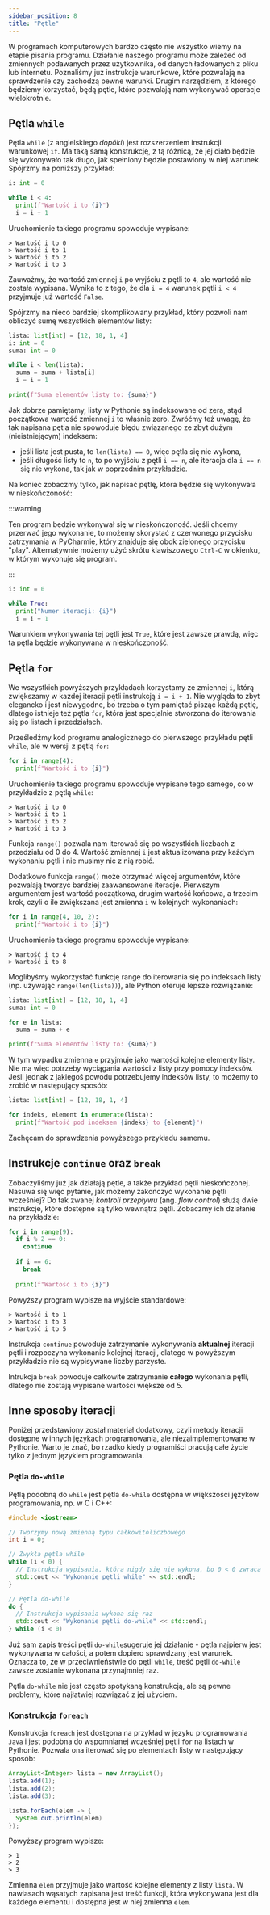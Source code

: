 ```yaml
---
sidebar_position: 8
title: "Pętle"
---
```


W programach komputerowych bardzo często nie wszystko wiemy na etapie pisania
programu. Działanie naszego programu może zależeć od zmiennych podawanych przez
użytkownika, od danych ładowanych z pliku lub internetu. Poznaliśmy już
instrukcje warunkowe, które pozwalają na sprawdzenie czy zachodzą pewne warunki.
Drugim narzędziem, z którego będziemy korzystać, będą pętle, które pozwalają nam
wykonywać operacje wielokrotnie.

## Pętla `while`

Pętla `while` (z angielskiego *dopóki*) jest rozszerzeniem instrukcji warunkowej
`if`. Ma taką samą konstrukcję, z tą różnicą, że jej ciało będzie się wykonywało
tak długo, jak spełniony będzie postawiony w niej warunek. Spójrzmy na poniższy
przykład:

```python showLineNumbers
i: int = 0

while i < 4:
  print(f"Wartość i to {i}")
  i = i + 1
```

Uruchomienie takiego programu spowoduje wypisane:

```
> Wartość i to 0
> Wartość i to 1
> Wartość i to 2
> Wartość i to 3
```

Zauważmy, że wartość zmiennej `i` po wyjściu z pętli to `4`, ale wartość nie
została wypisana. Wynika to z tego, że dla `i = 4` warunek pętli `i < 4`
przyjmuje już wartość `False`.

Spójrzmy na nieco bardziej skomplikowany przykład, który pozwoli nam obliczyć
sumę wszystkich elementów listy:

```python showLineNumbers
lista: list[int] = [12, 18, 1, 4]
i: int = 0
suma: int = 0

while i < len(lista):
  suma = suma + lista[i]
  i = i + 1

print(f"Suma elementów listy to: {suma}")
```

Jak dobrze pamiętamy, listy w Pythonie są indeksowane od zera, stąd początkowa
wartość zmiennej `i` to właśnie zero. Zwróćmy też uwagę, że tak napisana pętla
nie spowoduje błędu związanego ze zbyt dużym (nieistniejącym) indeksem:
- jeśli lista jest pusta, to `len(lista) == 0`, więc pętla się nie wykona,
- jeśli długość listy to `n`, to po wyjściu z pętli `i == n`, ale iteracja dla
  `i == n` się nie wykona, tak jak w poprzednim przykładzie. 

Na koniec zobaczmy tylko, jak napisać pętlę, która będzie się wykonywała w
nieskończoność:

:::warning

Ten program będzie wykonywał się w nieskończoność. Jeśli chcemy przerwać jego
wykonanie, to możemy skorystać z czerwonego przycisku zatrzymania w PyCharmie,
który znajduje się obok zielonego przycisku "play". Alternatywnie możemy
użyć skrótu klawiszowego `Ctrl-C` w okienku, w którym wykonuje się program.

:::

```python showLineNumbers
i: int = 0

while True:
  print("Numer iteracji: {i}")
  i = i + 1
```

Warunkiem wykonywania tej pętli jest `True`, które jest zawsze prawdą, więc ta
pętla będzie wykonywana w nieskończoność.

## Pętla `for`

We wszystkich powyższych przykładach korzystamy ze zmiennej `i`, którą zwiększamy
w każdej iteracji pętli instrukcją `i = i + 1`. Nie wygląda to zbyt elegancko i
jest niewygodne, bo trzeba o tym pamiętać pisząc każdą pętlę, dlatego istnieje
też pętla `for`, która jest specjalnie stworzona do iterowania się po listach
i przedziałach.

Prześledźmy kod programu analogicznego do pierwszego przykładu pętli `while`,
ale w wersji z pętlą `for`:

```python showLineNumbers
for i in range(4):
  print(f"Wartość i to {i}")
```

Uruchomienie takiego programu spowoduje wypisane tego samego, co w przykładzie z
pętlą `while`:

```
> Wartość i to 0
> Wartość i to 1
> Wartość i to 2
> Wartość i to 3
```

Funkcja `range()` pozwala nam iterować się po wszystkich liczbach z przedziału
od 0 do 4. Wartość zmiennej `i` jest aktualizowana przy każdym wykonaniu pętli
i nie musimy nic z nią robić.

Dodatkowo funkcja `range()` może otrzymać więcej argumentów, które pozwalają
tworzyć bardziej zaawansowane iteracje. Pierwszym argumentem jest wartość
początkowa, drugim wartość końcowa, a trzecim krok, czyli o ile zwiększana
jest zmienna `i` w kolejnych wykonaniach:

```python showLineNumbers
for i in range(4, 10, 2):
  print(f"Wartość i to {i}")
```

Uruchomienie takiego programu spowoduje wypisane:

```
> Wartość i to 4
> Wartość i to 8
```

Moglibyśmy wykorzystać funkcję range do iterowania się po indeksach listy (np.
używając `range(len(lista))`), ale Python oferuje lepsze rozwiązanie:

```python showLineNumbers
lista: list[int] = [12, 18, 1, 4]
suma: int = 0

for e in lista:
  suma = suma + e

print(f"Suma elementów listy to: {suma}")
```

W tym wypadku zmienna `e` przyjmuje jako wartości kolejne elementy listy. Nie
ma więc potrzeby wyciągania wartości z listy przy pomocy indeksów. Jeśli
jednak z jakiegoś powodu potrzebujemy indeksów listy, to możemy to zrobić w
następujący sposób:

```python showLineNumbers
lista: list[int] = [12, 18, 1, 4]

for indeks, element in enumerate(lista):
  print(f"Wartość pod indeksem {indeks} to {element}")
```

Zachęcam do sprawdzenia powyższego przykładu samemu.

## Instrukcje `continue` oraz `break`

Zobaczyliśmy już jak działają pętle, a także przykład pętli nieskończonej.
Nasuwa się więc pytanie, jak możemy zakończyć wykonanie pętli wcześniej? Do tak
zwanej *kontroli przepływu* (ang. *flow control*) służą dwie instrukcje, które
dostępne są tylko wewnątrz pętli. Zobaczmy ich działanie na przykładzie:

```python showLineNumbers
for i in range(9):
  if i % 2 == 0:
    continue
  
  if i == 6:
    break
  
  print(f"Wartość i to {i}")
```

Powyższy program wypisze na wyjście standardowe:

```
> Wartość i to 1
> Wartość i to 3
> Wartość i to 5
```

Instrukcja `continue` powoduje zatrzymanie wykonywania **aktualnej** iteracji
pętli i rozpoczyna wykonanie kolejnej iteracji, dlatego w powyższym przykładzie
nie są wypisywane liczby parzyste.

Intrukcja `break` powoduje całkowite zatrzymanie **całego** wykonania pętli,
dlatego nie zostają wypisane wartości większe od 5.

## Inne sposoby iteracji

Poniżej przedstawiony został materiał dodatkowy, czyli metody iteracji dostępne
w innych językach programowania, ale niezaimplementowane w Pythonie. Warto je
znać, bo rzadko kiedy programiści pracują całe życie tylko z jednym językiem
programowania.

### Pętla `do-while`

Pętlą podobną do `while` jest pętla `do-while` dostępna w większości języków
programowania, np. w C i C++:

```cpp showLineNumbers
#include <iostream>

// Tworzymy nową zmienną typu całkowitoliczbowego
int i = 0;

// Zwykła pętla while
while (i < 0) {
  // Instrukcja wypisania, która nigdy się nie wykona, bo 0 < 0 zwraca False
  std::cout << "Wykonanie pętli while" << std::endl;
}

// Pętla do-while
do {
  // Instrukcja wypisania wykona się raz
  std::cout << "Wykonanie pętli do-while" << std::endl;
} while (i < 0)
```

Już sam zapis treści pętli `do-while`sugeruje jej działanie - pętla najpierw
jest wykonywana w całości, a potem dopiero sprawdzany jest warunek. Oznacza to,
że w przeciwnieństwie do pętli `while`, treść pętli `do-while` zawsze zostanie
wykonana przynajmniej raz.

Pętla `do-while` nie jest często spotykaną konstrukcją, ale są pewne problemy,
które najłatwiej rozwiązać z jej użyciem.

### Konstrukcja `foreach`

Konstrukcja `foreach` jest dostępna na przykład w języku programowania `Java`
i jest podobna do wspomnianej wcześniej pętli `for` na listach w Pythonie.
Pozwala ona iterować się po elementach listy w następujący sposób:

```java showLineNumbers
ArrayList<Integer> lista = new ArrayList();
lista.add(1);
lista.add(2);
lista.add(3);

lista.forEach(elem -> {
  System.out.println(elem)
});
```

Powyższy program wypisze:

```
> 1
> 2
> 3
```

Zmienna `elem` przyjmuje jako wartość kolejne elementy z listy `lista`. W
nawiasach wąsatych zapisana jest treść funkcji, która wykonywana jest dla
każdego elementu i dostępna jest w niej zmienna `elem`.
